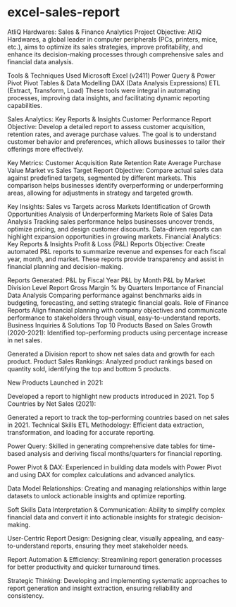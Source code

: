 # excel-sales-report
AtliQ Hardwares: Sales & Finance Analytics Project
Objective:
AtliQ Hardwares, a global leader in computer peripherals (PCs, printers, mice, etc.), aims to optimize its sales strategies, improve profitability, and enhance its decision-making processes through comprehensive sales and financial data analysis.

Tools & Techniques Used
Microsoft Excel (v2411)
Power Query & Power Pivot
Pivot Tables & Data Modelling
DAX (Data Analysis Expressions)
ETL (Extract, Transform, Load)
These tools were integral in automating processes, improving data insights, and facilitating dynamic reporting capabilities.

Sales Analytics: Key Reports & Insights
Customer Performance Report
Objective:
Develop a detailed report to assess customer acquisition, retention rates, and average purchase values. The goal is to understand customer behavior and preferences, which allows businesses to tailor their offerings more effectively.

Key Metrics:
Customer Acquisition Rate
Retention Rate
Average Purchase Value
Market vs Sales Target Report
Objective:
Compare actual sales data against predefined targets, segmented by different markets. This comparison helps businesses identify overperforming or underperforming areas, allowing for adjustments in strategy and targeted growth.

Key Insights:
Sales vs Targets across Markets
Identification of Growth Opportunities
Analysis of Underperforming Markets
Role of Sales Data Analysis
Tracking sales performance helps businesses uncover trends, optimize pricing, and design customer discounts.
Data-driven reports can highlight expansion opportunities in growing markets.
Financial Analytics: Key Reports & Insights
Profit & Loss (P&L) Reports
Objective:
Create automated P&L reports to summarize revenue and expenses for each fiscal year, month, and market. These reports provide transparency and assist in financial planning and decision-making.

Reports Generated:
P&L by Fiscal Year 
P&L by Month
P&L by Market
Division Level Report
Gross Margin % by Quarters
Importance of Financial Data Analysis
Comparing performance against benchmarks aids in budgeting, forecasting, and setting strategic financial goals.
Role of Finance Reports
Align financial planning with company objectives and communicate performance to stakeholders through visual, easy-to-understand reports.
Business Inquiries & Solutions
Top 10 Products Based on Sales Growth (2020-2021):
Identified top-performing products using percentage increase in net sales.

Generated a Division report to show net sales data and growth for each product.
Product Sales Rankings:
Analyzed product rankings based on quantity sold, identifying the top and bottom 5 products.

New Products Launched in 2021:

Developed a report to highlight new products introduced in 2021.
Top 5 Countries by Net Sales (2021):

Generated a report to track the top-performing countries based on net sales in 2021.
Technical Skills
ETL Methodology:
Efficient data extraction, transformation, and loading for accurate reporting.

Power Query:
Skilled in generating comprehensive date tables for time-based analysis and deriving fiscal months/quarters for financial reporting.

Power Pivot & DAX:
Experienced in building data models with Power Pivot and using DAX for complex calculations and advanced analytics.

Data Model Relationships:
Creating and managing relationships within large datasets to unlock actionable insights and optimize reporting.

Soft Skills
Data Interpretation & Communication:
Ability to simplify complex financial data and convert it into actionable insights for strategic decision-making.

User-Centric Report Design:
Designing clear, visually appealing, and easy-to-understand reports, ensuring they meet stakeholder needs.

Report Automation & Efficiency:
Streamlining report generation processes for better productivity and quicker turnaround times.

Strategic Thinking:
Developing and implementing systematic approaches to report generation and insight extraction, ensuring reliability and consistency.

